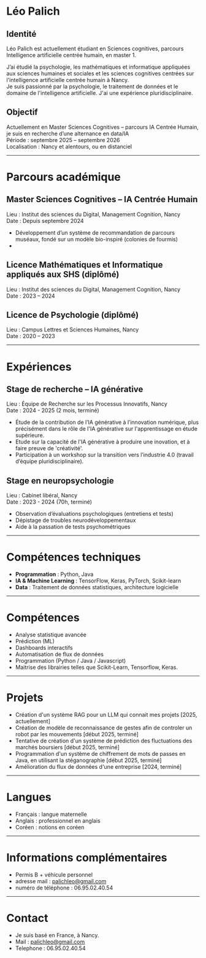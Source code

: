 #  Léo Palich
## Identité

Léo Palich est actuellement étudiant en Sciences cognitives, parcours Intelligence artificielle centrée humain, en master 1.

J’ai étudié la psychologie, les mathématiques et informatique appliquées aux sciences humaines et sociales et les sciences cognitives centrées sur l'intelligence artificielle centrée humain à Nancy.  
Je suis passionné par la psychologie, le traitement de données et le domaine de l'intelligence artificielle.
J'ai une expérience pluridisciplinaire.

##  Objectif
Actuellement en Master Sciences Cognitives – parcours IA Centrée Humain, je suis en recherche d’une alternance en data/IA  
Période : septembre 2025 – septembre 2026  
Localisation : Nancy et alentours, ou en distanciel

---

#  Parcours académique

## Master Sciences Cognitives – IA Centrée Humain 
Lieu : Institut des sciences du Digital, Management Cognition, Nancy  
Date : Depuis septembre 2024  
- Développement d’un système de recommandation de parcours muséaux, fondé sur un modèle bio-inspiré (colonies de fourmis)
- 

## Licence Mathématiques et Informatique appliqués aux SHS (diplômé)
Lieu : Institut des sciences du Digital, Management Cognition, Nancy  
Date : 2023 – 2024  

## Licence de Psychologie (diplômé)
Lieu : Campus Lettres et Sciences Humaines, Nancy  
Date : 2020 – 2023  


---

# Expériences

## Stage de recherche – IA générative  
Lieu : Équipe de Recherche sur les Processus Innovatifs, Nancy  
Date : 2024 - 2025 (2 mois, terminé)  
- Étude de la contribution de l’IA générative à l’innovation numérique, plus précisément dans le rôle de l'IA générative sur l'apprentissage en étude supérieure.
- Etude sur la capacité de l'IA générative à produire une inovation, et à faire preuve de 'créativité'. 
- Participation à un workshop sur la transition vers l’industrie 4.0 (travail d’équipe pluridisciplinaire).

## Stage en neuropsychologie  
Lieu : Cabinet libéral, Nancy  
Date : 2023 - 2024 (70h, terminé)  
- Observation d’évaluations psychologiques (entretiens et tests)  
- Dépistage de troubles neurodéveloppementaux
- Aide à la passation de tests psychométriques

---

# Compétences techniques

- **Programmation** : Python, Java  
- **IA & Machine Learning** : TensorFlow, Keras, PyTorch, Scikit-learn  
- **Data** : Traitement de données statistiques, architecture logicielle

---

# Compétences

- Analyse statistique avancée
- Prédiction (ML)
- Dashboards interactifs
- Automatisation de flux de données
- Programmation (Python / Java / Javascript)
- Maitrise des librairies telles que Scikit-Learn, Tensorflow, Keras.

---

# Projets

- Création d'un système RAG pour un LLM qui connait mes projets [2025, actuellement]
- Création de modèle de reconnaissance de gestes afin de controler un robot par les mouvements [début 2025, terminé]
- Tentative de création d'un système de prédiction des fluctuations des marchés boursiers [début 2025, terminé]
- Programmation d'un système de chiffrement de mots de passes en Java, en utilisant la stéganographie [début 2025, terminé]
- Amélioration du flux de données d'une entreprise [2024, terminé]

---

# Langues

- Français : langue maternelle  
- Anglais : professionnel en anglais
- Coréen : notions en coréen

---

# Informations complémentaires

- Permis B + véhicule personnel  
- adresse mail : palichleo@gmail.com  
- numéro de téléphone : 06.95.02.40.54  

---
# Contact

- Je suis basé en France, à Nancy.
- Mail : palichleo@gmail.com
- Telephone : 06.95.02.40.54